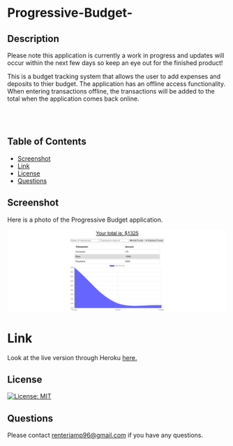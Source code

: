 # Progressive-Budget-

## **Description**

Please note this application is currently a work in progress and updates will occur within the next few days so keep an eye out for the finished product!

This is a budget tracking system that allows the user to add expenses and deposits to thier budget. The application has an offline access functionality. When entering transactions offline, the transactions will be added to the total when the application comes back online.  

<br> <br>

## Table of Contents

* [Screenshot](#screenshot)
* [Link](#link)
* [License](#license)
* [Questions](#questions)

## **Screenshot**

Here is a photo of the Progressive Budget application.

![Progressive-Budget](public/icons/offline-finance-tracker.herokuapp.com_.png)

# Link
Look at the live version through Heroku [here.](https://offline-finance-tracker.herokuapp.com/)


## **License**

[![License: MIT](https://img.shields.io/badge/License-MIT-yellow.svg)](https://opensource.org/licenses/MIT)


## **Questions**

Please contact <renteriamp96@gmail.com> if you have any questions.